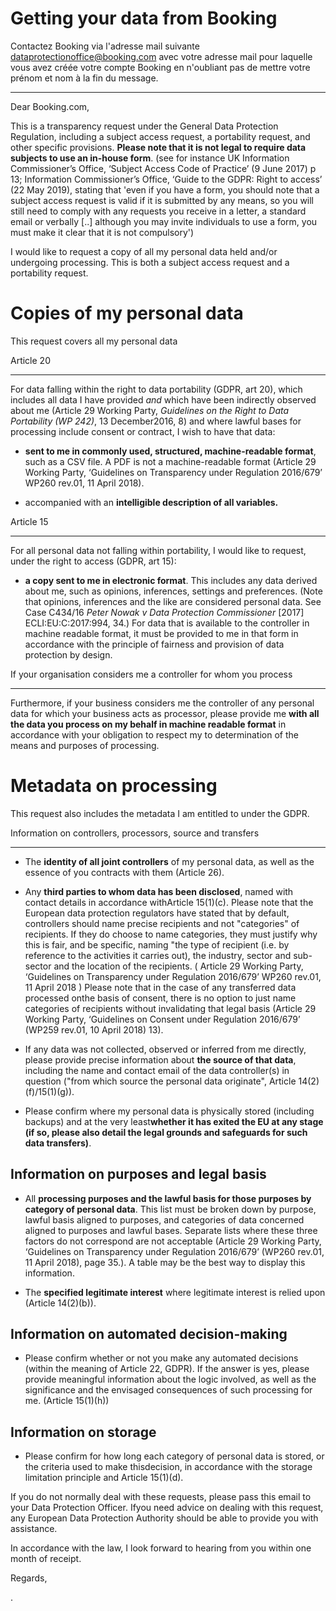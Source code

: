 # Getting your data from Booking

Contactez Booking via l'adresse mail suivante
<a href="mailto:dataprotectionoffice@booking.com?subject=Subject Access Request to Booking.com">dataprotectionoffice@booking.com </a>
avec votre adresse mail pour laquelle vous avez créée votre compte Booking en n'oubliant pas de mettre votre prénom et nom à la fin du message.

***************************************************************************************
Dear Booking.com, 


This is a transparency request under the General Data Protection Regulation, including a subject access request, a portability request, and other specific provisions. **Please note that it is not legal to require data subjects to use an  in-house form**. (see for instance UK Information Commissioner’s Office, ‘Subject Access
Code of Practice’ (9 June 2017) p 13; Information Commissioner’s Office, ‘Guide to the GDPR: Right to access’ (22 May 2019), stating that 'even if you have a
form, you should note that a subject access request is valid if it is submitted by any means, so you will still need to comply with any requests you receive in
a letter, a standard email or verbally [..] although you may invite individuals to use a form, you must make it clear that it is not compulsory')

I would like to request a copy of all my personal data held and/or undergoing processing. This is both a subject access request and a portability request.


Copies of my personal data
==========================

This request covers all my personal data 


Article 20 

---------- 

For data falling within the right to data portability (GDPR, art 20), which includes all data I have provided *and* which have been indirectly observed about me (Article 29 Working Party, *Guidelines on the Right to Data Portability (WP 242)*, 13 December2016, 8) and where lawful bases for processing include consent or contract, I
wish to have that data:

-   **sent to me
in commonly used, structured, machine-readable format**, such as a CSV file. A PDF is not a machine-readable format (Article 29 Working Party, ‘Guidelines on
Transparency under Regulation 2016/679’ WP260 rev.01, 11 April 2018).

-   accompanied
with an **intelligible description of all variables.** 

Article 15 

---------- 

For all personal data not falling within portability, I would like to request, under the right to access
(GDPR, art 15):



-   **a copy sent
to me in electronic format**. This includes any data derived about me, such as opinions, inferences, settings and preferences. (Note that opinions, inferences
and the like are considered personal data. See Case C­434/16 *Peter Nowak v Data Protection Commissioner* [2017] ECLI:EU:C:2017:994, 34.)  For data that is available to the
controller in machine readable format, it must be provided to me in that form in accordance with the principle of fairness and provision of data protection by design.

If your organisation considers me a controller for whom you process 

-------------------------------------------------------------------

Furthermore, if your business considers me the controller of any personal data for which your business acts as processor, please provide me **with all the data you process on my behalf in machine readable format** in accordance with your obligation to respect my to determination of the means and purposes of processing.

Metadata on processing
====================== 

This request also includes the metadata I am entitled to under the GDPR. 



Information on controllers, processors, source and transfers 

------------------------------------------------------------
- The **identity of all joint controllers** of my personal data, as well as the essence of you contracts with them (Article 26).

- Any **third parties to whom data has been disclosed**, named with contact details in accordance withArticle 15(1)(c). Please note that the European data protection regulators have stated that by default, controllers should name precise recipients and not "categories" of recipients. If they do choose to name categories,
they must justify why this is fair, and be specific, naming "the type of recipient (i.e. by reference to the activities it carries out), the industry,
sector and sub-sector and the location of the recipients. ( Article 29 Working Party, ‘Guidelines on Transparency under Regulation 2016/679’ WP260 rev.01, 11
April 2018 ) Please note that in the case of any transferred data processed onthe basis of consent, there is no option to just name categories of recipients
without invalidating that legal basis (Article 29 Working Party, ‘Guidelines on Consent under Regulation 2016/679’ (WP259 rev.01, 10 April 2018) 13).

- If any data was not collected, observed or inferred from me directly, please provide precise information about **the source of that data**, including the name and contact
email of the data controller(s) in question ("from which source the personal data originate", Article 14(2)(f)/15(1)(g)).

- Please confirm where my personal data is physically stored (including backups) and at the very least**whether it has exited the EU at any stage (if so, please also detail the legal grounds and safeguards for such data transfers)**.

Information on purposes and legal basis 
---------------------------------------

- All **processing purposes and the lawful basis for those purposes by category of personal data**. This list must be broken down by purpose, lawful basis aligned to purposes, and categories of data concerned aligned to purposes and lawful bases. Separate lists where these three factors do not correspond are not acceptable (Article
29 Working Party, ‘Guidelines on Transparency under Regulation 2016/679’ (WP260 rev.01, 11 April 2018), page 35.). A table may be the best
way to display this information. 

- The **specified legitimate interest** where legitimate interest is relied upon (Article 14(2)(b)). 


Information on automated decision-making 
----------------------------------------

- Please confirm whether or not you make any automated decisions (within the meaning of Article 22, GDPR).
If the answer is yes, please provide meaningful information about the logic
involved, as well as the significance and the envisaged consequences of such
processing for me. (Article 15(1)(h))


Information on storage
---------------------- 

- Please confirm for how long each category of personal data is stored, or the criteria used to make thisdecision, in accordance with the storage limitation principle and Article 15(1)(d).


If you do not normally deal with these requests, please pass this email to your Data Protection Officer. Ifyou need advice on dealing with this request, any European Data Protection Authority should be able to provide you with assistance. 

In accordance with the law, I look forward to hearing from you within one month of receipt. 


Regards, 







.
